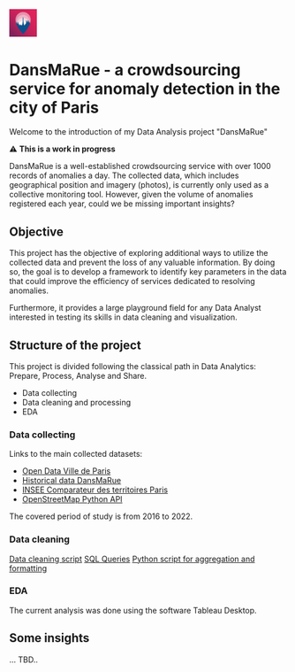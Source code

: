 <img src="img/dansmarue_logo.jpg"  width="10%" height="10%">

# DansMaRue - a crowdsourcing service for anomaly detection in the city of Paris

Welcome to the introduction of my Data Analysis project "DansMaRue"

⚠️ **This is a work in progress**

DansMaRue is a well-established crowdsourcing service with over 1000 records of anomalies a day. The collected data, which includes geographical position and imagery (photos), is currently only used as a collective monitoring tool. However, given the volume of anomalies registered each year, could we be missing important insights?

## Objective

This project has the objective of exploring additional ways to utilize the collected data and prevent the loss of any valuable information. 
By doing so, the goal is to develop a framework to identify key parameters in the data that could improve the efficiency of services dedicated to resolving anomalies. 

Furthermore, it provides a large playground field for any Data Analyst interested in testing its skills in data cleaning and visualization.

## Structure of the project

This project is divided following the classical path in Data Analytics: Prepare, Process, Analyse and Share.
- Data collecting
- Data cleaning and processing
- EDA

### Data collecting

Links to the main collected datasets:
 - [Open Data Ville de Paris](https://opendata.paris.fr/pages/home/)
 - [Historical data DansMaRue](https://parisdata.opendatasoft.com/explore/dataset/dans-ma-rue-historique-anomalies-signalees/information/)
 - [INSEE Comparateur des territoires Paris](https://www.insee.fr/fr/statistiques/1405599?geo=DEP-75)
 - [OpenStreetMap Python API](https://wiki.openstreetmap.org/wiki/OSMPythonTools)

The covered period of study is from 2016 to 2022.

### Data cleaning

[Data cleaning script](scripts/data_cleaning.py)
[SQL Queries](scripts/sql_insights.sql)
[Python script for aggregation and formatting](scripts/data_to_dataviz.py)

### EDA

The current analysis was done using the software Tableau Desktop.

## Some insights

... TBD..

